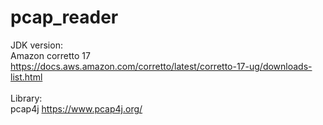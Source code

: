 # pcap_reader
JDK version: <br/>
Amazon corretto 17 <br/>
https://docs.aws.amazon.com/corretto/latest/corretto-17-ug/downloads-list.html<br/><br/>
Library:<br/>
pcap4j
https://www.pcap4j.org/
